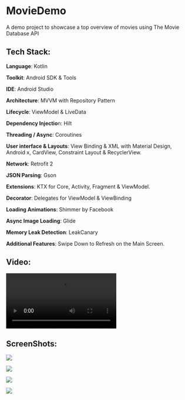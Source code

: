 # MovieDemo
A demo project to showcase a top overview of movies using The Movie Database API

## Tech Stack:

**Language**: Kotlin

**Toolkit**: Android SDK & Tools

**IDE**: Android Studio

**Architecture**: MVVM with Repository Pattern

**Lifecycle**: ViewModel & LiveData

**Dependency Injectio**n: Hilt

**Threading / Async**: Coroutines

**User interface & Layouts**: View Binding & XML with Material Design, Android x, CardView, Constraint Layout & RecyclerView.

**Network**: Retrofit 2

**JSON Parsing**: Gson

**Extensions**: KTX for Core, Activity, Fragment & ViewModel.

**Decorator**: Delegates for ViewModel & ViewBinding

**Loading Animations**: Shimmer by Facebook

**Async Image Loading**: Glide

**Memory Leak Detection**: LeakCanary

**Additional Features**: Swipe Down to Refresh on the Main Screen.

## Video:
<video src="https://i.imgur.com/kqbb5vI.mp4"></video>

## ScreenShots:
![](https://github.com/gmacdev/MovieDemo/blob/master/screenshot1.jpg)

![](https://github.com/gmacdev/MovieDemo/blob/master/screenshot2.jpg)

![](https://github.com/gmacdev/MovieDemo/blob/master/Screenshot3.jpg)

![](https://github.com/gmacdev/MovieDemo/blob/master/Screenshot4.jpg)
